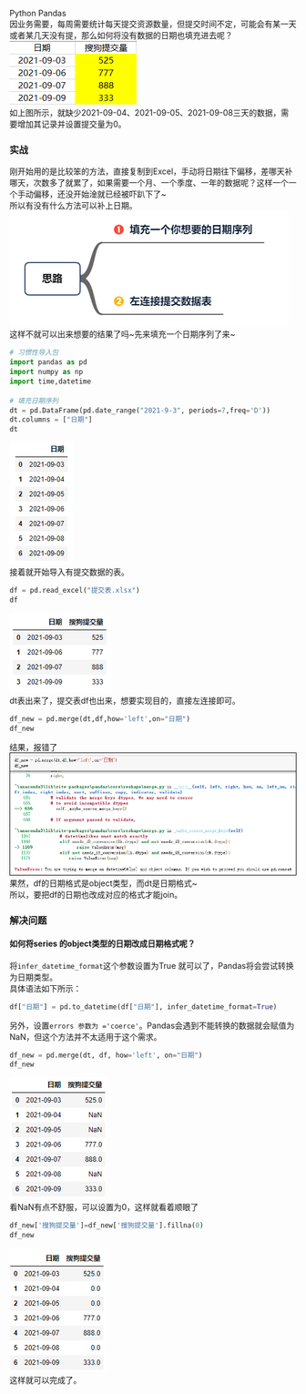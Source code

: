 Python Pandas<br />因业务需要，每周需要统计每天提交资源数量，但提交时间不定，可能会有某一天或者某几天没有提，那么如何将没有数据的日期也填充进去呢？<br />![](./img/1650977759597-762f2e21-5655-41b8-8138-3a3f7b8cdede.png)<br />如上图所示，就缺少2021-09-04、2021-09-05、2021-09-08三天的数据，需要增加其记录并设置提交量为0。
<a name="C4IgF"></a>
### 实战
刚开始用的是比较笨的方法，直接复制到Excel，手动将日期往下偏移，差哪天补哪天，次数多了就累了，如果需要一个月、一个季度、一年的数据呢？这样一个一个手动偏移，还没开始淦就已经被吓趴下了~<br />所以有没有什么方法可以补上日期。<br />![](./img/1650977759643-cb8755ac-5f8f-44cc-af13-c89cac2e6137.png)<br />这样不就可以出来想要的结果了吗~先来填充一个日期序列了来~
```python
# 习惯性导入包
import pandas as pd
import numpy as np
import time,datetime

# 填充日期序列
dt = pd.DataFrame(pd.date_range("2021-9-3", periods=7,freq='D')) 
dt.columns = ["日期"] 
dt
```
![](./img/1650977759611-df7725e1-d6cb-4969-8c31-d9d21b9612a2.png)<br />接着就开始导入有提交数据的表。
```python
df = pd.read_excel("提交表.xlsx")
df
```
![](./img/1650977759611-49424e99-1c40-4bdd-85d3-97216e9dd152.png)<br />dt表出来了，提交表df也出来，想要实现目的，直接左连接即可。
```python
df_new = pd.merge(dt,df,how='left',on="日期")
df_new
```
结果，报错了<br />![](./img/1650977759655-290aad37-edbe-4e5a-b626-fd0c4d17bb6d.png)<br />果然，df的日期格式是object类型，而dt是日期格式~<br />所以，要把df的日期也改成对应的格式才能join。
<a name="tgTuk"></a>
### 解决问题
<a name="pJXah"></a>
#### 如何将series 的object类型的日期改成日期格式呢？
将`infer_datetime_format`这个参数设置为True 就可以了，Pandas将会尝试转换为日期类型。<br />具体语法如下所示：
```python
df["日期"] = pd.to_datetime(df["日期"], infer_datetime_format=True)
```
另外，设置`errors 参数为 ='coerce'`。Pandas会遇到不能转换的数据就会赋值为NaN，但这个方法并不太适用于这个需求。
```python
df_new = pd.merge(dt, df, how='left', on="日期")
df_new
```
![](./img/1650977759873-73c279d0-15c8-4181-b7c2-7d341dc8fbf1.png)<br />看NaN有点不舒服，可以设置为0，这样就看着顺眼了
```python
df_new['搜狗提交量']=df_new['搜狗提交量'].fillna(0)
df_new
```
![](./img/1650977760013-3d353bba-8778-43dc-a92f-0c17bcafac8a.png)<br />这样就可以完成了。
